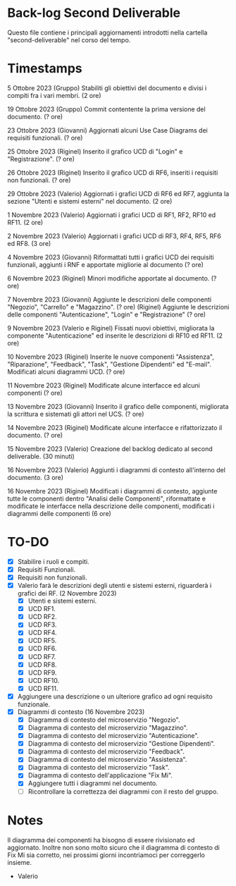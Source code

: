 # Back-log Second Deliverable
Questo file contiene i principali aggiornamenti introdotti nella cartella "second-deliverable" nel corso del tempo.

# Timestamps

5 Ottobre 2023
(Gruppo) Stabiliti gli obiettivi del documento e divisi i compiti fra i vari membri. (2 ore)

19 Ottobre 2023
(Gruppo) Commit contentente la prima versione del documento. (? ore)

23 Ottobre 2023
(Giovanni) Aggiornati alcuni Use Case Diagrams dei requisiti funzionali. (? ore)

25 Ottobre 2023
(Riginel) Inserito il grafico UCD di "Login" e "Registrazione". (? ore)

26 Ottobre 2023
(Riginel) Inserito il grafico UCD di RF6, inseriti i requisiti non funzionali. (? ore)

29 Ottobre 2023
(Valerio) Aggiornati i grafici UCD di RF6 ed RF7, aggiunta la sezione "Utenti e sistemi esterni" nel documento. (2 ore)

1 Novembre 2023
(Valerio) Aggiornati i grafici UCD di RF1, RF2, RF10 ed RF11. (2 ore)

2 Novembre 2023
(Valerio) Aggiornati i grafici UCD di RF3, RF4, RF5, RF6 ed RF8. (3 ore)

4 Novembre 2023
(Giovanni) Riformattati tutti i grafici UCD dei requisiti funzionali, aggiunti i RNF e apportate migliorie al documento (? ore)

6 Novembre 2023
(Riginel) Minori modifiche apportate al documento. (? ore)

7 Novembre 2023
(Giovanni) Aggiunte le descrizioni delle componenti "Negozio", "Carrello" e "Magazzino". (? ore)
(Riginel) Aggiunte le descrizioni delle componenti "Autenticazione", "Login" e "Registrazione" (? ore)

9 Novembre 2023
(Valerio e Riginel) Fissati nuovi obiettivi, migliorata la componente "Autenticazione" ed inserite le descrizioni di RF10 ed RF11. (2 ore)

10 Novembre 2023
(Riginel) Inserite le nuove componenti "Assistenza", "Riparazione", "Feedback", "Task", "Gestione Dipendenti" ed "E-mail". Modificati alcuni diagrammi UCD. (? ore)

11 Novembre 2023
(Riginel) Modificate alcune interfacce ed alcuni componenti (? ore)

13 Novembre 2023
(Giovanni) Inserito il grafico delle componenti, migliorata la scrittura e sistemati gli attori nel UCS. (? ore)

14 Novembre 2023
(Riginel) Modificate alcune interfacce e rifattorizzato il documento. (? ore)

15 Novembre 2023
(Valerio) Creazione del backlog dedicato al second deliverable. (30 minuti)

16 Novembre 2023
(Valerio) Aggiunti i diagrammi di contesto all'interno del documento. (3 ore)

16 Novembre 2023
(Riginel) Modificati i diagrammi di contesto, aggiunte tutte le componenti dentro "Analisi delle Componenti", riformattate e modificate le interfacce nella descrizione delle componenti, modificati i diagrammi delle componenti (6 ore)

# TO-DO 
- [x] Stabilire i ruoli e compiti.
- [x] Requisiti Funzionali.
- [x] Requisiti non funzionali.
- [x] Valerio farà le descrizioni degli utenti e sistemi esterni, riguarderà i grafici dei RF. (2 Novembre 2023)
  - [x] Utenti e sistemi esterni.
  - [x] UCD RF1.
  - [x] UCD RF2.
  - [x] UCD RF3.
  - [x] UCD RF4.
  - [x] UCD RF5.
  - [x] UCD RF6.
  - [x] UCD RF7.
  - [x] UCD RF8.
  - [x] UCD RF9.
  - [x] UCD RF10.
  - [x] UCD RF11.
  
- [x] Aggiungere una descrizione o un ulteriore grafico ad ogni requisito funzionale.
- [x] Diagrammi di contesto (16 Novembre 2023)
    - [x] Diagramma di contesto del microservizio "Negozio".
    - [x] Diagramma di contesto del microservizio "Magazzino".
    - [x] Diagramma di contesto del microservizio "Autenticazione".
    - [x] Diagramma di contesto del microservizio "Gestione Dipendenti".
    - [x] Diagramma di contesto del microservizio "Feedback".
    - [x] Diagramma di contesto del microservizio "Assistenza".
    - [x] Diagramma di contesto del microservizio "Task".
    - [x] Diagramma di contesto dell'applicazione "Fix Mi".
    - [x] Aggiungere tutti i diagrammi nel documento.
    - [ ] Ricontrollare la correttezza dei diagrammi con il resto del gruppo.

# Notes

Il diagramma dei componenti ha bisogno di essere rivisionato ed aggiornato.
Inoltre non sono molto sicuro che il diagramma di contesto di Fix Mi sia corretto, nei prossimi giorni incontriamoci per correggerlo insieme.
- Valerio

